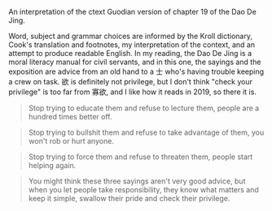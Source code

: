 An interpretation of the ctext Guodian version of chapter 19 of the Dao De Jing.

Word, subject and grammar choices are informed by
the Kroll dictionary,
Cook's translation and footnotes,
my interpretation of the context,
and an attempt to produce readable English.
In my reading,
the Dao De Jing is a moral literacy manual for civil servants,
and in this one,
the sayings and the exposition are advice
from an old hand
to a 士 who's having trouble keeping a crew on task.
欲 is definitely not privilege,
but I don't think "check your privilege"
is too far from 寡欲,
and I like how it reads in 2019,
so there it is.

> Stop trying to educate them
> and refuse to lecture them,
> people are a hundred times better off.

> Stop trying to bullshit them
> and refuse to take advantage of them,
> you won't rob or hurt anyone.

> Stop trying to force them
> and refuse to threaten them,
> people start helping again.

> You might think these three sayings
> aren't very good advice,
> but when you let people take responsibility,
> they know what matters
> and keep it simple,
> swallow their pride
> and check their privilege.
